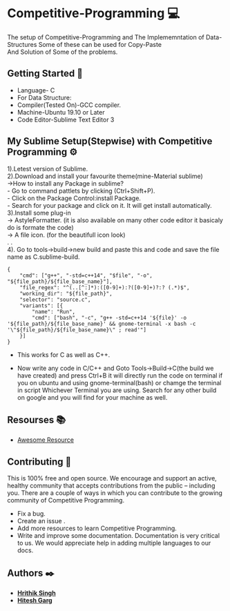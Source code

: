 # Competitive-Programming 💻
The setup of Competitive-Programming and The Implememntation of Data-Structures Some of these can be used for Copy-Paste <br />
And Solution of Some of the problems.

## Getting Started 🚀
- Language- C <br />
- For Data Structure: <br />
- Compiler(Tested On)-GCC compiler.  <br />
- Machine-Ubuntu 19.10 or Later <br />
- Code Editor-Sublime Text Editor 3 <br />

## My Sublime Setup(Stepwise) with Competitive Programming ⚙️
1).Letest version of Sublime. <br />
2).Download and install your favourite theme(mine-Material sublime)  <br />
   ->How to install any Package in sublime? <br />
      - Go to command pattlets by clicking (Ctrl+Shift+P).  <br />
      - Click on the Package Control:install Package. <br />
      - Search for your package and click on it. It will get install automatically. <br />
 3).Install some plug-in <br />
    -> AstyleFormatter. (it is also available on many other code editor it basicaly do is formate the code) <br />
    -> A file icon. (for the beautifull icon look) <br />
      .
      . <br />
 4). Go to tools->build->new build and paste this and code and save the file name as C.sublime-build.
```
{
    "cmd": ["g++", "-std=c++14", "$file", "-o", "${file_path}/${file_base_name}"],
    "file_regex": "^(..[^:]*):([0-9]+):?([0-9]+)?:? (.*)$",
    "working_dir": "${file_path}",
    "selector": "source.c",
    "variants": [{
        "name": "Run",
        "cmd": ["bash", "-c", "g++ -std=c++14 '${file}' -o '${file_path}/${file_base_name}' && gnome-terminal -x bash -c '\"${file_path}/${file_base_name}\" ; read'"]
    }]
}
```
- This works for C as well as C++.

- Now write any code in C/C++ and Goto Tools->Build->C(the build we have created) and press Ctrl+B it will directly run the code on terminal if you on ubuntu and using gnome-terminal(bash) or chamge the terminal in script Whichever Terminal you are using.
Search for any other build on google and you will find for your machine as well.

## Resourses 📚
- [Awesome Resource](https://github.com/hrithik73/Competitive-Programming/blob/master/Resource/README.md)

## Contributing 🤝
This is 100% free and open source. We encourage and support an active, healthy community that accepts contributions from the public – including you. There are a couple of ways in which you can contribute to the growing community of Competitive Programming.

- Fix a bug.
- Create an issue .
- Add more resources to learn Competitive Programming.
- Write and improve some documentation. Documentation is very critical to us. We would appreciate help in adding multiple languages to our docs.

## Authors ✒️

* [**Hrithik Singh**](https://github.com/hrithik73)
* [**Hitesh Garg**](https://github.com/hiteshgarg123)
